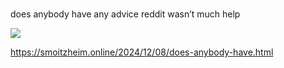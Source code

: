 # 
does anybody have any advice reddit wasn’t much help

![](https://cdn.uploads.micro.blog/174668/2024/raisedbywolves.png) 

https://smoitzheim.online/2024/12/08/does-anybody-have.html